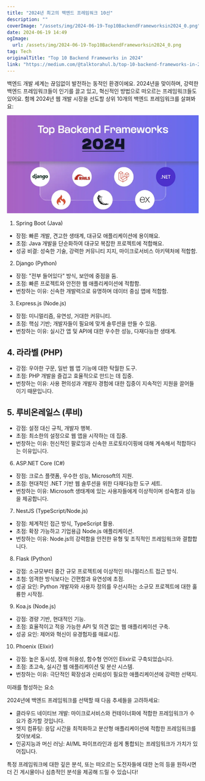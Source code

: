 ```yaml
---
title: "2024년 최고의 백엔드 프레임워크 10선"
description: ""
coverImage: "/assets/img/2024-06-19-Top10BackendFrameworksin2024_0.png"
date: 2024-06-19 14:49
ogImage: 
  url: /assets/img/2024-06-19-Top10BackendFrameworksin2024_0.png
tag: Tech
originalTitle: "Top 10 Backend Frameworks in 2024"
link: "https://medium.com/@talktorahul.b/top-10-backend-frameworks-in-2024-33da4269da39"
---
```



백엔드 개발 세계는 끊임없이 발전하는 동적인 환경이에요. 2024년을 맞이하며, 강력한 백엔드 프레임워크들이 인기를 끌고 있고, 혁신적인 방법으로 떠오르는 프레임워크들도 있어요. 함께 2024년 웹 개발 시장을 선도할 상위 10개의 백엔드 프레임워크를 살펴봐요:

![이미지](/assets/img/2024-06-19-Top10BackendFrameworksin2024_0.png)

1. Spring Boot (Java)

- 장점: 빠른 개발, 견고한 생태계, 대규모 애플리케이션에 용이해요.
- 초점: Java 개발을 단순화하여 대규모 복잡한 프로젝트에 적합해요.
- 성공 비결: 성숙한 기술, 강력한 커뮤니티 지지, 마이크로서비스 아키텍처에 적합함.

<div class="content-ad"></div>

2. Django (Python)

- 장점: "전부 들어있다" 방식, 보안에 중점을 둠.
- 초점: 빠른 프로젝트와 안전한 웹 애플리케이션에 적합함.
- 번창하는 이유: 신속한 개발력으로 유명하며 데이터 중심 앱에 적합함.

3. Express.js (Node.js)

- 장점: 미니멀리즘, 유연성, 거대한 커뮤니티.
- 초점: 핵심 기반; 개발자들이 필요에 맞게 솔루션을 만들 수 있음.
- 번창하는 이유: 실시간 앱 및 API에 대한 우수한 성능, 다재다능한 생태계.

<div class="content-ad"></div>

## 4. 라라벨 (PHP)

- 강점: 우아한 구문, 일반 웹 앱 기능에 대한 탁월한 도구.
- 초점: PHP 개발을 즐겁고 효율적으로 만드는 데 집중.
- 번창하는 이유: 사용 편의성과 개발자 경험에 대한 집중이 지속적인 지원을 끌어들이기 때문입니다.

## 5. 루비온레일스 (루비)

- 강점: 설정 대신 규칙, 개발자 행복.
- 초점: 최소한의 설정으로 웹 앱을 시작하는 데 집중.
- 번창하는 이유: 헌신적인 팔로잉과 신속한 프로토타이핑에 대해 계속해서 적합하다는 이유입니다.

<div class="content-ad"></div>

6. ASP.NET Core (C#)

- 장점: 크로스 플랫폼, 우수한 성능, Microsoft의 지원.
- 초점: 현대적인 .NET 기반 웹 솔루션을 위한 다재다능한 도구 세트.
- 번창하는 이유: Microsoft 생태계에 있는 사용자들에게 이상적이며 성숙함과 성능을 제공합니다.

7. NestJS (TypeScript/Node.js)

- 장점: 체계적인 접근 방식, TypeScript 활용.
- 초점: 확장 가능하고 기업용급 Node.js 애플리케이션.
- 번창하는 이유: Node.js의 강력함을 안전한 유형 및 조직적인 프레임워크와 결합합니다.

<div class="content-ad"></div>

8. Flask (Python)

- 강점: 소규모부터 중간 규모 프로젝트에 이상적인 미니멀리스트 접근 방식.
- 초첨: 엄격한 방식보다는 간편함과 유연성에 초점.
- 성공 요인: Python 개발자와 사용자 정의를 우선시하는 소규모 프로젝트에 대한 훌륭한 시작점.

9. Koa.js (Node.js)

- 강점: 경량 기반, 현대적인 기능.
- 초점: 효율적이고 적응 가능한 API 및 의견 없는 웹 애플리케이션 구축.
- 성공 요인: 제어와 혁신이 유경험자를 매료시킴.

<div class="content-ad"></div>

10. Phoenix (Elixir)

- 강점: 높은 동시성, 장애 허용성, 함수형 언어인 Elixir로 구축되었습니다.
- 초점: 초고속, 실시간 웹 애플리케이션 및 분산 시스템.
- 번창하는 이유: 극단적인 확장성과 신뢰성이 필요한 애플리케이션에 강력한 선택지.

미래를 형성하는 요소

2024년에 백엔드 프레임워크를 선택할 때 다음 추세들을 고려하세요:

<div class="content-ad"></div>

- 클라우드 네이티브 개발: 마이크로서비스와 컨테이너화에 적합한 프레임워크가 수요가 증가할 것입니다.
- 엣지 컴퓨팅: 응답 시간을 최적화하고 분산형 애플리케이션에 적합한 프레임워크를 찾아보세요.
- 인공지능과 머신 러닝: AI/ML 파이프라인과 쉽게 통합되는 프레임워크가 가치가 있어집니다.

특정 프레임워크에 대한 깊은 분석, 또는 떠오르는 도전자들에 대한 논의 등을 원하시면 더 긴 게시물이나 심층적인 분석을 제공해 드릴 수 있습니다!